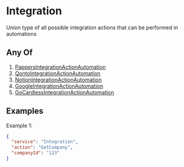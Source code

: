 # Integration

Union type of all possible integration actions that can be performed in automations

## Any Of

1. [PappersIntegrationActionAutomation](/docs/automation/action/integration/pappers)
2. [QontoIntegrationActionAutomation](/docs/automation/action/integration/qonto)
3. [NotionIntegrationActionAutomation](/docs/automation/action/integration/notion)
4. [GoogleIntegrationActionAutomation](/docs/automation/action/integration/google)
5. [GoCardlessIntegrationActionAutomation](/docs/automation/action/integration/gocardless)

## Examples

Example 1:

```json
{
  "service": "Integration",
  "action": "GetCompany",
  "companyId": "123"
}
```

